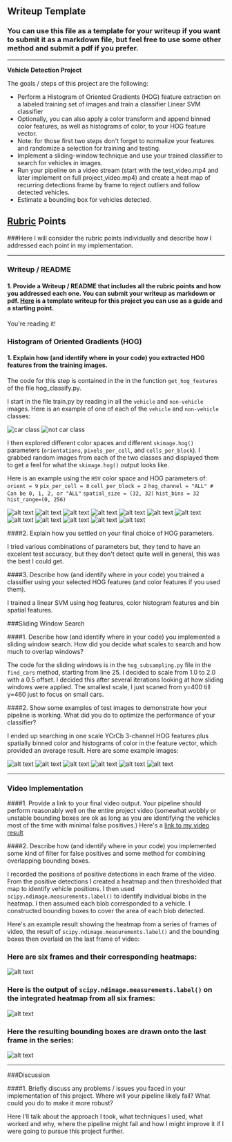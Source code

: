## Writeup Template
### You can use this file as a template for your writeup if you want to submit it as a markdown file, but feel free to use some other method and submit a pdf if you prefer.

---

**Vehicle Detection Project**

The goals / steps of this project are the following:

* Perform a Histogram of Oriented Gradients (HOG) feature extraction on a labeled training set of images and train a classifier Linear SVM classifier
* Optionally, you can also apply a color transform and append binned color features, as well as histograms of color, to your HOG feature vector. 
* Note: for those first two steps don't forget to normalize your features and randomize a selection for training and testing.
* Implement a sliding-window technique and use your trained classifier to search for vehicles in images.
* Run your pipeline on a video stream (start with the test_video.mp4 and later implement on full project_video.mp4) and create a heat map of recurring detections frame by frame to reject outliers and follow detected vehicles.
* Estimate a bounding box for vehicles detected.

[//]: # (Image References)
[image1]: ./examples/car.png
[image2]: ./examples/notcar.png
[hog0]: ./test_output/car_hog0.jpg
[hog1]: ./test_output/car_hog1.jpg
[hog2]: ./test_output/car_hog2.jpg
[hog3]: ./test_output/not_car_hog0.jpg
[hog4]: ./test_output/not_car_hog1.jpg
[hog5]: ./test_output/not_car_hog2.jpg
[hog6]: ./test_output/orig_car_hog0.jpg
[hog7]: ./test_output/orig_car_hog1.jpg
[hog8]: ./test_output/orig_car_hog2.jpg
[hog9]: ./test_output/orig_not_car_hog0.jpg
[hog10]: ./test_output/orig_not_car_hog1.jpg
[hog11]: ./test_output/orig_not_car_hog2.jpg
[test0]: ./test_output/test0.png
[test1]: ./test_output/test1.png
[test2]: ./test_output/test2.png
[test3]: ./test_output/test3.png
[test4]: ./test_output/test4.png
[test5]: ./test_output/test5.png
[image5]: ./examples/sliding_window.jpg
[image6]: ./examples/bboxes_and_heat.png
[image7]: ./examples/labels_map.png
[image8]: ./examples/output_bboxes.png
[video9]: ./project_video.mp4

## [Rubric](https://review.udacity.com/#!/rubrics/513/view) Points
###Here I will consider the rubric points individually and describe how I addressed each point in my implementation.  

---
### Writeup / README

#### 1. Provide a Writeup / README that includes all the rubric points and how you addressed each one.  You can submit your writeup as markdown or pdf.  [Here](https://github.com/udacity/CarND-Vehicle-Detection/blob/master/writeup_template.md) is a template writeup for this project you can use as a guide and a starting point.  

You're reading it!

### Histogram of Oriented Gradients (HOG)

#### 1. Explain how (and identify where in your code) you extracted HOG features from the training images.

The code for this step is contained in the in the function `get_hog_features` of the file hog_classify.py.  

I start in the file train.py by reading in all the `vehicle` and `non-vehicle` images.  Here is an example of one of each of the `vehicle` and `non-vehicle` classes:

![car class][image1]
![not car class][image2]

I then explored different color spaces and different `skimage.hog()` parameters (`orientations`, `pixels_per_cell`, and `cells_per_block`).  I grabbed random images from each of the two classes and displayed them to get a feel for what the `skimage.hog()` output looks like.

Here is an example using the `HSV` color space and HOG parameters of:
`orient = 9`
`pix_per_cell = 8`
`cell_per_block = 2`
`hog_channel = "ALL" # Can be 0, 1, 2, or "ALL"`
`spatial_size = (32, 32)`
`hist_bins = 32`
`hist_range=(0, 256)`

![alt text][hog0]
![alt text][hog1]
![alt text][hog2]
![alt text][hog3]
![alt text][hog4]
![alt text][hog5]
![alt text][hog6]
![alt text][hog7]
![alt text][hog8]
![alt text][hog9]
![alt text][hog10]
![alt text][hog11]

####2. Explain how you settled on your final choice of HOG parameters.

I tried various combinations of parameters but, they tend to have an excelent test accuracy, but they don't detect quite well in general, this was the best I could get.

####3. Describe how (and identify where in your code) you trained a classifier using your selected HOG features (and color features if you used them).

I trained a linear SVM using hog features, color histogram features and bin spatial features.

###Sliding Window Search

####1. Describe how (and identify where in your code) you implemented a sliding window search.  How did you decide what scales to search and how much to overlap windows?

The code for the sliding windows is in the `hog_subsampling.py` file in the `find_cars` method, starting from line 25. I decided to scale from 1.0 to 2.0 with a 0.5 offset. I decided this after several iterations looking at how sliding windows were applied. The smallest scale, I just scaned from y=400 till y=460 just to focus on small cars.

####2. Show some examples of test images to demonstrate how your pipeline is working.  What did you do to optimize the performance of your classifier?

I ended up searching in one scale YCrCb 3-channel HOG features plus spatially binned color and histograms of color in the feature vector, which provided an average result.  Here are some example images:

![alt text][test0]
![alt text][test1]
![alt text][test2]
![alt text][test3]
![alt text][test4]
![alt text][test5]

---

### Video Implementation

####1. Provide a link to your final video output.  Your pipeline should perform reasonably well on the entire project video (somewhat wobbly or unstable bounding boxes are ok as long as you are identifying the vehicles most of the time with minimal false positives.)
Here's a [link to my video result](./project_video.mp4)


####2. Describe how (and identify where in your code) you implemented some kind of filter for false positives and some method for combining overlapping bounding boxes.

I recorded the positions of positive detections in each frame of the video.  From the positive detections I created a heatmap and then thresholded that map to identify vehicle positions.  I then used `scipy.ndimage.measurements.label()` to identify individual blobs in the heatmap.  I then assumed each blob corresponded to a vehicle.  I constructed bounding boxes to cover the area of each blob detected.  

Here's an example result showing the heatmap from a series of frames of video, the result of `scipy.ndimage.measurements.label()` and the bounding boxes then overlaid on the last frame of video:

### Here are six frames and their corresponding heatmaps:

![alt text][image5]

### Here is the output of `scipy.ndimage.measurements.label()` on the integrated heatmap from all six frames:
![alt text][image6]

### Here the resulting bounding boxes are drawn onto the last frame in the series:
![alt text][image7]



---

###Discussion

####1. Briefly discuss any problems / issues you faced in your implementation of this project.  Where will your pipeline likely fail?  What could you do to make it more robust?

Here I'll talk about the approach I took, what techniques I used, what worked and why, where the pipeline might fail and how I might improve it if I were going to pursue this project further.  

